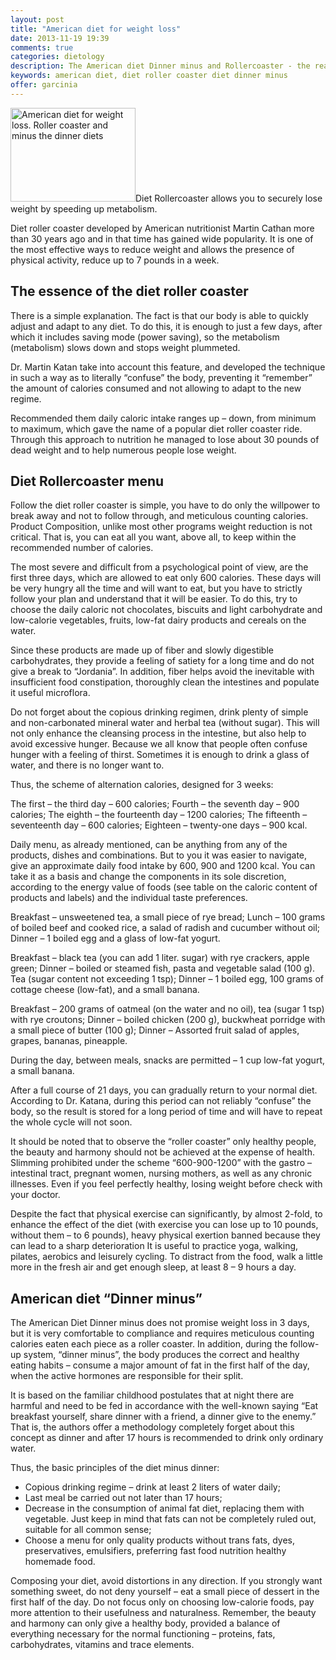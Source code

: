 ```yaml
---
layout: post
title: "American diet for weight loss"
date: 2013-11-19 19:39
comments: true
categories: dietology
description: The American diet Dinner minus and Rollercoaster - the real way to lose weight effectively and securely attach the result.
keywords: american diet, diet roller coaster diet dinner minus
offer: garcinia
---
```

<p><img class="left" src="http://medusanews.com/images/diet-roller-coaster-diet-dinner-minus/image.jpg" width="200" height="150" title="Diet roller coaster, diet dinner minus" alt="American diet for weight loss. Roller coaster and minus the dinner diets">Diet Rollercoaster allows you to securely lose weight by speeding up metabolism.</p>

<p>Diet roller coaster developed by American nutritionist Martin Cathan more than 30 years ago and in that time has gained wide popularity. It is one of the most effective ways to reduce weight and allows the presence of physical activity, reduce up to 7 pounds in a week.</p>

<!-- more -->


<h2>The essence of the diet roller coaster</h2>

<p>There is a simple explanation. The fact is that our body is able to quickly adjust and adapt to any diet. To do this, it is enough to just a few days, after which it includes saving mode (power saving), so the metabolism (metabolism) slows down and stops weight plummeted.</p>

<p>Dr. Martin Katan take into account this feature, and developed the technique in such a way as to literally &ldquo;confuse&rdquo; the body, preventing it &ldquo;remember&rdquo; the amount of calories consumed and not allowing to adapt to the new regime.</p>

<p>Recommended them daily caloric intake ranges up &ndash; down, from minimum to maximum, which gave the name of a popular diet roller coaster ride. Through this approach to nutrition he managed to lose about 30 pounds of dead weight and to help numerous people <span class="demo-button-click" id="demoT7">lose weight<span>.</p>

<h2>Diet Rollercoaster menu</h2>

<p>Follow the diet roller coaster is simple, you have to do only the willpower to break away and not to follow through, and meticulous counting calories. Product Composition, unlike most other programs weight reduction is not critical. That is, you can eat all you want, above all, to keep within the recommended number of calories.</p>

<p>The most severe and difficult from a psychological point of view, are the first three days, which are allowed to eat only 600 calories. These days will be very hungry all the time and will want to eat, but you have to strictly follow your plan and understand that it will be easier. To do this, try to choose the daily caloric not chocolates, biscuits and light carbohydrate and low-calorie vegetables, fruits, low-fat dairy products and cereals on the water.</p>

<p>Since these products are made up of fiber and slowly digestible carbohydrates, they provide a feeling of satiety for a long time and do not give a break to &ldquo;Jordania&rdquo;. In addition, fiber helps avoid the inevitable with insufficient food constipation, thoroughly clean the intestines and populate it useful microflora.</p>

<p>Do not forget about the copious drinking regimen, drink plenty of simple and non-carbonated mineral water and herbal tea (without sugar). This will not only enhance the cleansing process in the intestine, but also help to avoid excessive hunger. Because we all know that people often confuse hunger with a feeling of thirst. Sometimes it is enough to drink a glass of water, and there is no longer want to.</p>

<p>Thus, the scheme of alternation calories, designed for 3 weeks:</p>

<p>The first &ndash; the third day &ndash; 600 calories;
Fourth &ndash; the seventh day &ndash; 900 calories;
The eighth &ndash; the fourteenth day &ndash; 1200 calories;
The fifteenth &ndash; seventeenth day &ndash; 600 calories;
Eighteen &ndash; twenty-one days &ndash; 900 kcal.</p>

<p>Daily menu, as already mentioned, can be anything from any of the products, dishes and combinations. But to you it was easier to navigate, give an approximate daily food intake by 600, 900 and 1200 kcal. You can take it as a basis and change the components in its sole discretion, according to the energy value of foods (see table on the caloric content of products and labels) and the individual taste preferences.</p>

<p>Breakfast &ndash; unsweetened tea, a small piece of rye bread;
Lunch &ndash; 100 grams of boiled beef and cooked rice, a salad of radish and cucumber without oil;
Dinner &ndash; 1 boiled egg and a glass of low-fat yogurt.</p>

<p>Breakfast &ndash; black tea (you can add 1 liter. sugar) with rye crackers, apple green;
Dinner &ndash; boiled or steamed fish, pasta and vegetable salad (100 g). Tea (sugar content not exceeding 1 tsp);
Dinner &ndash; 1 boiled egg, 100 grams of cottage cheese (low-fat), and a small banana.</p>

<p>Breakfast &ndash; 200 grams of oatmeal (on the water and no oil), tea (sugar 1 tsp) with rye croutons;
Dinner &ndash; boiled chicken (200 g), buckwheat porridge with a small piece of butter (100 g);
Dinner &ndash; Assorted fruit salad of apples, grapes, bananas, pineapple.</p>

<p>During the day, between meals, snacks are permitted &ndash; 1 cup low-fat yogurt, a small banana.</p>

<p>After a full course of 21 days, you can gradually return to your normal diet. According to Dr. Katana, during this period can not reliably &ldquo;confuse&rdquo; the body, so the result is stored for a long period of time and will have to repeat the whole cycle will not soon.</p>

<p>It should be noted that to observe the &ldquo;roller coaster&rdquo; only healthy people, the beauty and harmony should not be achieved at the expense of health. Slimming prohibited under the scheme &ldquo;600-900-1200&rdquo; with the gastro &ndash; intestinal tract, pregnant women, nursing mothers, as well as any chronic illnesses. Even if you feel perfectly healthy, losing weight before check with your doctor.</p>

<p>Despite the fact that physical exercise can significantly, by almost 2-fold, to enhance the effect of the diet (with exercise you can lose up to 10 pounds, without them &ndash; to 6 pounds), heavy physical exertion banned because they can lead to a sharp deterioration  It is useful to practice yoga, walking, pilates, aerobics and leisurely cycling. To distract from the food, walk a little more in the fresh air and get enough sleep, at least 8 &ndash; 9 hours a day.</p>

<h2>American diet &ldquo;Dinner minus&rdquo;</h2>

<p>The American Diet Dinner minus does not promise weight loss in 3 days, but it is very comfortable to compliance and requires meticulous counting calories eaten each piece as a roller coaster. In addition, during the follow-up system, &ldquo;dinner minus&rdquo;, the body produces the correct and healthy eating habits &ndash; consume a major amount of fat in the first half of the day, when the active hormones are responsible for their split.</p>

<p>It is based on the familiar childhood postulates that at night there are harmful and need to be fed in accordance with the well-known saying &ldquo;Eat breakfast yourself, share dinner with a friend, a dinner give to the enemy.&rdquo; That is, the authors offer a methodology completely forget about this concept as dinner and after 17 hours is recommended to drink only ordinary water.</p>

<p>Thus, the basic principles of the diet minus dinner:</p>

<ul>
<li>Copious drinking regime &ndash; drink at least 2 liters of water daily;</li>
<li>Last meal be carried out not later than 17 hours;</li>
<li>Decrease in the consumption of animal fat diet, replacing them with vegetable. Just keep in mind that fats can not be completely ruled out, suitable for all common sense;</li>
<li>Choose a menu for only quality products without trans fats, dyes, preservatives, emulsifiers, preferring fast food nutrition healthy homemade food.</li>
</ul>


<p>Composing your diet, avoid distortions in any direction. If you strongly want something sweet, do not deny yourself &ndash; eat a small piece of dessert in the first half of the day. Do not focus only on choosing low-calorie foods, pay more attention to their usefulness and naturalness. Remember, the beauty and harmony can only give a healthy body, provided a balance of everything necessary for the normal functioning &ndash; proteins, fats, carbohydrates, vitamins and trace elements.</p>
